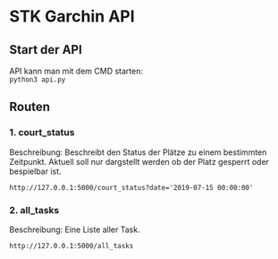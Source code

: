 # STK Garchin API
## Start der API
API kann man mit dem CMD starten:  
```python3 api.py```

## Routen
### 1. court_status
Beschreibung: Beschreibt den Status der Plätze zu einem bestimmten Zeitpunkt. Aktuell soll nur dargstellt werden ob der Platz gesperrt oder bespielbar ist.

`http://127.0.0.1:5000/court_status?date='2019-07-15 00:00:00'`

### 2. all_tasks
Beschreibung: Eine Liste aller Task.

`http://127.0.0.1:5000/all_tasks`



